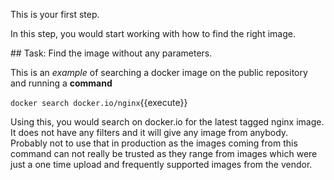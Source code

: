 This is your first step.

In this step, you would start working with how to find the right image. 

## Task: Find the image without any parameters.

This is an _example_ of searching a docker image on the public repository and running a **command**

`docker search docker.io/nginx`{{execute}}

Using this, you would search on docker.io for the latest tagged nginx image. It does not have any filters and it will give any image from anybody. Probably not to use that in production as the images coming from this command can not really be trusted as they range from images which were just a one time upload and frequently supported images from the vendor. 

